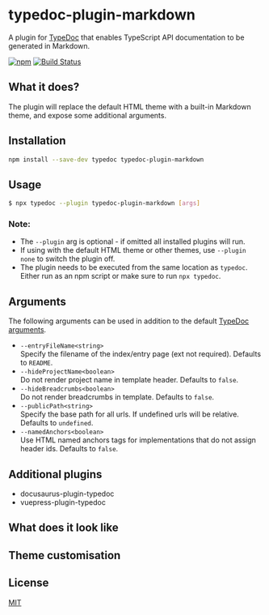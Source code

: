 # typedoc-plugin-markdown

A plugin for [TypeDoc](https://github.com/TypeStrong/typedoc) that enables TypeScript API documentation to be generated in Markdown.

[![npm](https://img.shields.io/npm/v/typedoc-plugin-markdown.svg)](https://www.npmjs.com/package/typedoc-plugin-markdown)
[![Build Status](https://travis-ci.org/tgreyuk/typedoc-plugin-markdown.svg?branch=master)](https://travis-ci.org/tgreyuk/typedoc-plugin-markdown)

## What it does?

The plugin will replace the default HTML theme with a built-in Markdown theme, and expose some additional arguments.

## Installation

```bash
npm install --save-dev typedoc typedoc-plugin-markdown
```

## Usage

```bash
$ npx typedoc --plugin typedoc-plugin-markdown [args]
```

### Note:

- The `--plugin` arg is optional - if omitted all installed plugins will run.
- If using with the default HTML theme or other themes, use `--plugin none` to switch the plugin off.
- The plugin needs to be executed from the same location as `typedoc`. Either run as an npm script or make sure to run `npx typedoc`.

## Arguments

The following arguments can be used in addition to the default [TypeDoc arguments](https://github.com/TypeStrong/typedoc#arguments).

- `--entryFileName<string>`<br>
  Specify the filename of the index/entry page (ext not required). Defaults to `README`.
- `--hideProjectName<boolean>`<br>
  Do not render project name in template header. Defaults to `false`.
- `--hideBreadcrumbs<boolean>`<br>
  Do not render breadcrumbs in template. Defaults to `false`.
- `--publicPath<string>`<br>
  Specify the base path for all urls. If undefined urls will be relative. Defaults to `undefined`.
- `--namedAnchors<boolean>`<br>
  Use HTML named anchors tags for implementations that do not assign header ids. Defaults to `false`.

## Additional plugins

- docusaurus-plugin-typedoc
- vuepress-plugin-typedoc

## What does it look like

## Theme customisation

## License

[MIT](https://github.com/tgreyuk/typedoc-plugin-markdown/blob/master/LICENSE)
